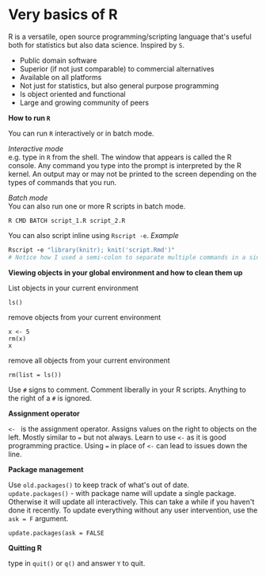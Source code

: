 # Very basics of R

R is a versatile, open source programming/scripting language that's useful both for statistics but also data science. Inspired by `S`.

* Public domain software 
* Superior (if not just comparable) to commercial alternatives
* Available on all platforms
* Not just for statistics, but also general purpose programming
* Is object oriented and functional
* Large and growing community of peers

**How to run `R`**  

You can run `R` interactively or in batch mode.

*Interactive mode*  
e.g. type in `R` from the shell. The window that appears is called the R console. Any command you type into the prompt is interpreted by the R kernel. An output may or may not be printed to the screen depending on the types of commands that you run.

*Batch mode*  
You can also run one or more R scripts in batch mode.

```
R CMD BATCH script_1.R script_2.R
```
You can also script inline using `Rscript -e`. *Example*

```coffee
Rscript -e "library(knitr); knit('script.Rmd')"
# Notice how I used a semi-colon to separate multiple commands in a single line
```

**Viewing objects in your global environment and how to clean them up**

List objects in your current environment

```
ls()
```

remove objects from your current environment

```
x <- 5
rm(x)
x
```

remove all objects from your current environment

```
rm(list = ls())
```

Use `#` signs to comment. Comment liberally in your R scripts. Anything to the right of a `#` is ignored. 

**Assignment operator**

`<- ` is the assignment operator. Assigns values on the right to objects on the left. Mostly similar to `=` but not always. Learn to use `<-` as it is good programming practice. Using `=` in place of `<-` can lead to issues down the line.

**Package management**

Use `old.packages()` to keep track of what's out of date.  
`update.packages()` - with package name will update a single package. Otherwise it will update all interactively. This can take a while if you haven't done it recently. To update everything without any user intervention, use the `ask = F` argument.

```
update.packages(ask = FALSE
```


**Quitting R**

type in `quit()` or `q()` and answer `Y` to quit.
